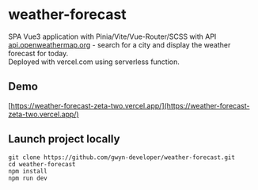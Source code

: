 # weather-forecast

SPA Vue3 application with Pinia/Vite/Vue-Router/SCSS with API [api.openweathermap.org](https://api.openweathermap.org/) - search for a city and display the weather forecast for today.<br/>
Deployed with vercel.com using serverless function.

## Demo
[https://weather-forecast-zeta-two.vercel.app/](https://weather-forecast-zeta-two.vercel.app/)

## Launch project locally
```
git clone https://github.com/gwyn-developer/weather-forecast.git
cd weather-forecast
npm install
npm run dev
```